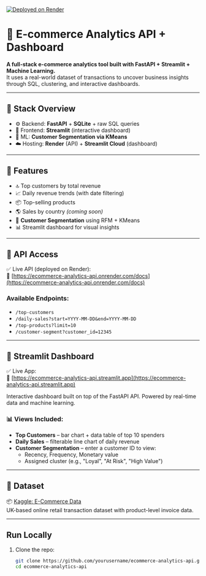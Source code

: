 [![Deployed on Render](https://img.shields.io/badge/Render-Live-blue)](https://ecommerce-analytics-api.onrender.com)

# 🛒 E-commerce Analytics API + Dashboard

**A full-stack e-commerce analytics tool built with FastAPI + Streamlit + Machine Learning.**  
It uses a real-world dataset of transactions to uncover business insights through SQL, clustering, and interactive dashboards.

---

## 🔧 Stack Overview

- ⚙️ Backend: **FastAPI** + **SQLite** + raw SQL queries
- 🎨 Frontend: **Streamlit** (interactive dashboard)
- 🤖 ML: **Customer Segmentation via KMeans**
- ☁️ Hosting: **Render** (API) + **Streamlit Cloud** (dashboard)

---

## 🚀 Features

- 🔝 Top customers by total revenue
- 📈 Daily revenue trends (with date filtering)
- 📦 Top-selling products
- 🌎 Sales by country *(coming soon)*
- 🧠 **Customer Segmentation** using RFM + KMeans
- 📊 Streamlit dashboard for visual insights

---

## 📡 API Access

✅ Live API (deployed on Render):  
🔗 [https://ecommerce-analytics-api.onrender.com/docs](https://ecommerce-analytics-api.onrender.com/docs)

### Available Endpoints:

- `/top-customers`
- `/daily-sales?start=YYYY-MM-DD&end=YYYY-MM-DD`
- `/top-products?limit=10`
- `/customer-segment?customer_id=12345`

---

## 🎨 Streamlit Dashboard

✅ Live App:  
🔗 [https://ecommerce-analytics-api.streamlit.app](https://ecommerce-analytics-api.streamlit.app)

Interactive dashboard built on top of the FastAPI API. Powered by real-time data and machine learning.

### 📊 Views Included:

- **Top Customers** – bar chart + data table of top 10 spenders
- **Daily Sales** – filterable line chart of daily revenue
- **Customer Segmentation** – enter a customer ID to view:
  - Recency, Frequency, Monetary value
  - Assigned cluster (e.g., "Loyal", "At Risk", "High Value")

---

## 📘 Dataset

📦 [Kaggle: E-Commerce Data](https://www.kaggle.com/datasets/carrie1/ecommerce-data)  
UK-based online retail transaction dataset with product-level invoice data.

---

## Run Locally

1. Clone the repo:
   ```bash
   git clone https://github.com/yourusername/ecommerce-analytics-api.git
   cd ecommerce-analytics-api